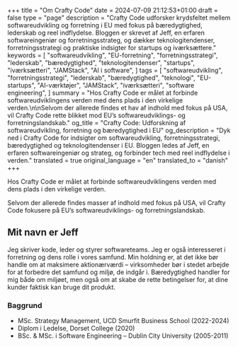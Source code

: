 +++
title = "Om Crafty Code"
date = 2024-07-09 21:12:53+01:00
draft = false
type = "page"
description = "Crafty Code udforsker krydsfeltet mellem softwareudvikling og forretning i EU med fokus på bæredygtighed, lederskab og reel indflydelse. Bloggen er skrevet af Jeff, en erfaren softwareingeniør og forretningsstrateg, og dækker teknologitendenser, forretningsstrategi og praktiske indsigter for startups og iværksættere."
keywords = [
    "softwareudvikling",
    "EU-forretning",
    "forretningsstrategi",
    "lederskab",
    "bæredygtighed",
    "teknologitendenser",
    "startups",
    "iværksætteri",
    "JAMStack",
    "AI i software",
]
tags = [
    "softwareudvikling",
    "forretningsstrategi",
    "lederskab",
    "bæredygtighed",
    "teknologi",
    "EU-startups",
    "AI-værktøjer",
    "JAMStack",
    "iværksætteri",
    "software engineering",
]
summary = "Hos Crafty Code er målet at forbinde softwareudviklingens verden med dens plads i den virkelige verden.\n\nSelvom der allerede findes et hav af indhold med fokus på USA, vil Crafty Code rette blikket mod EU’s softwareudviklings- og forretningslandskab."
og_title = "Crafty Code: Udforskning af softwareudvikling, forretning og bæredygtighed i EU"
og_description = "Dyk ned i Crafty Code for indsigter om softwareudvikling, forretningsstrategi, bæredygtighed og teknologitendenser i EU. Bloggen ledes af Jeff, en erfaren softwareingeniør og strateg, og forbinder tech med reel indflydelse i verden."
translated = true
original_language = "en"
translated_to = "danish"
+++

Hos Crafty Code er målet at forbinde softwareudviklingens verden med dens plads i den virkelige verden.

Selvom der allerede findes masser af indhold med fokus på USA, vil Crafty Code fokusere på EU’s softwareudviklings- og forretningslandskab.

## Mit navn er Jeff

Jeg skriver kode, leder og styrer softwareteams. Jeg er også interesseret i forretning og dens rolle i vores samfund. Min holdning er, at det ikke bør handle om at maksimere aktionærværdi – virksomheder bør i stedet arbejde for at forbedre det samfund og miljø, de indgår i. Bæredygtighed handler for mig både om miljøet, men også om at skabe de rette betingelser for, at dine kunder faktisk kan bruge dit produkt.

### Baggrund

- MSc. Strategy Management, UCD Smurfit Business School (2022-2024)
- Diplom i Ledelse, Dorset College (2020)
- BSc. & MSc. i Software Engineering – Dublin City University (2005-2011)
